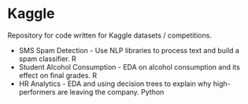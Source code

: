 # Kaggle
Repository for code written for Kaggle datasets / competitions.

- SMS Spam Detection - Use NLP libraries to process text and build a spam classifier. R
- Student Alcohol Consumption - EDA on alcohol consumption and its effect on final grades. R
- HR Analytics - EDA and using decision trees to explain why high-performers are leaving the company. Python
